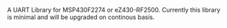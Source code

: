 A UART Library for MSP430F2274 or eZ430-RF2500. Currently this library is minimal and will be upgraded on continous basis.

